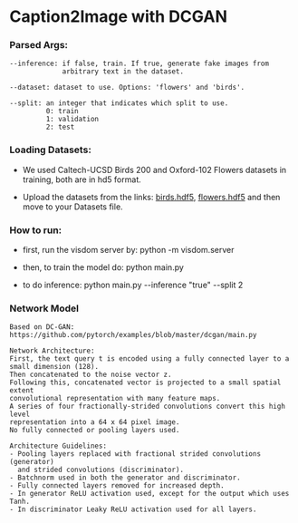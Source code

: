 # Caption2Image with DCGAN

### Parsed Args:
    --inference: if false, train. If true, generate fake images from
                 arbitrary text in the dataset. 

    --dataset: dataset to use. Options: 'flowers' and 'birds'.
    
    --split: an integer that indicates which split to use.
             0: train
             1: validation
             2: test

### Loading Datasets:
  *  We used Caltech-UCSD Birds 200 and Oxford-102 Flowers datasets in training, both are in hd5 format.
  
  * Upload the datasets from the links: [birds.hdf5](https://drive.google.com/file/d/1mNhn6MYpBb-JwE86GC1kk0VJsYj-Pn5j/view), [flowers.hdf5](https://drive.google.com/file/d/1EgnaTrlHGaqK5CCgHKLclZMT_AMSTyh8/view) and then move to your Datasets file.

### How to run:           
  * first, run the visdom server by: python -m visdom.server

  * then, to train the model do: python main.py 

  * to do inference: python main.py --inference "true" --split 2

### Network Model
    Based on DC-GAN:
    https://github.com/pytorch/examples/blob/master/dcgan/main.py
    
    Network Architecture:
    First, the text query t is encoded using a fully connected layer to a 
    small dimension (128). 
    Then concatenated to the noise vector z.  
    Following this, concatenated vector is projected to a small spatial extent
    convolutional representation with many feature maps.
    A series of four fractionally-strided convolutions convert this high level
    representation into a 64 x 64 pixel image. 
    No fully connected or pooling layers used.

    Architecture Guidelines:
    - Pooling layers replaced with fractional strided convolutions (generator)
      and strided convolutions (discriminator).
    - Batchnorm used in both the generator and discriminator.
    - Fully connected layers removed for increased depth.
    - In generator ReLU activation used, except for the output which uses Tanh.
    - In discriminator Leaky ReLU activation used for all layers.

